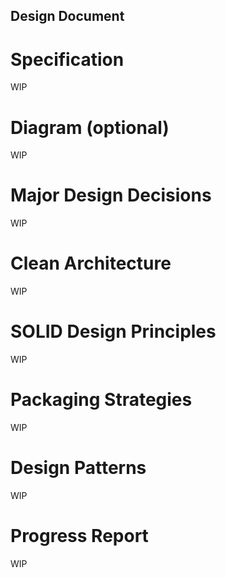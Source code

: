 ## Design Document

# Specification

WIP

# Diagram (optional)

WIP

# Major Design Decisions

WIP

# Clean Architecture

WIP

# SOLID Design Principles

WIP

# Packaging Strategies

WIP

# Design Patterns

WIP

# Progress Report

WIP
